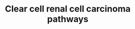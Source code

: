 ---
annotations:
- id: DOID:4467
  parent: disease of cellular proliferation
  type: Disease Ontology
  value: clear cell renal cell carcinoma
- id: CL:1000497
  parent: animal cell
  type: Cell Type Ontology
  value: kidney cell
- id: CL:1000838
  parent: animal cell
  type: Cell Type Ontology
  value: kidney proximal convoluted tubule epithelial cell
- id: PW:0000003
  parent: signaling pathway
  type: Pathway Ontology
  value: signaling pathway
authors:
- AlexanderPico
- Khanspers
- Egonw
- Eweitz
description: 'Inactivation of VHL due to mutation or DNA methylation is an early event
  in ccRCC that leads to accumulation of the transcription factor HIF-α, which dimerizes
  with HIF-β and translocates to the nucleus. The resulting HIF-α–HIF-β-induced up-regulation
  of downstream genes promotes cell proliferation, glucose uptake, glycolysis, and
  angiogenesis.   Mutations in chromatin remodelers and histone modifiers including
  PBRM1, SETD2, BAP1 and KDM5C lead to global abnormal gene expression patterns, and
  deficiency in DNA repair, which contributes to genomic instability.   Activation
  of PI3K–mTOR signaling promotes cell proliferation and tumor aggression, and increases
  translation of HIF-α, leading to enhanced HIF-α-mediated gene expression. The proposed
  development pattern of ccRCC is based on tumor evolution analyses and current understanding
  of genomic variation.  Description adapted from "Precision medicine from the renal
  cancer genome", Riazalhosseini and Lathrop.  Additional sources of information:
  mTORC1 complex is based on [https://en.wikipedia.org/wiki/Mechanistic_target_of_rapamycin#mTORC1
  Wikipedia]. PDGFB and TGFB as targets of HIF1A based on [http://www.genome.jp/kegg-bin/show_pathway?hsa05211
  KEGG].'
last-edited: 2021-05-18
organisms:
- Homo sapiens
redirect_from:
- /index.php/Pathway:WP4018
- /instance/WP4018
- /instance/WP4018_rr123404
revision: r123404
schema-jsonld:
- '@context': https://schema.org/
  '@id': https://wikipathways.github.io/pathways/WP4018.html
  '@type': Dataset
  creator:
    '@type': Organization
    name: WikiPathways
  description: 'Inactivation of VHL due to mutation or DNA methylation is an early
    event in ccRCC that leads to accumulation of the transcription factor HIF-α, which
    dimerizes with HIF-β and translocates to the nucleus. The resulting HIF-α–HIF-β-induced
    up-regulation of downstream genes promotes cell proliferation, glucose uptake,
    glycolysis, and angiogenesis.   Mutations in chromatin remodelers and histone
    modifiers including PBRM1, SETD2, BAP1 and KDM5C lead to global abnormal gene
    expression patterns, and deficiency in DNA repair, which contributes to genomic
    instability.   Activation of PI3K–mTOR signaling promotes cell proliferation and
    tumor aggression, and increases translation of HIF-α, leading to enhanced HIF-α-mediated
    gene expression. The proposed development pattern of ccRCC is based on tumor evolution
    analyses and current understanding of genomic variation.  Description adapted
    from "Precision medicine from the renal cancer genome", Riazalhosseini and Lathrop.  Additional
    sources of information: mTORC1 complex is based on [https://en.wikipedia.org/wiki/Mechanistic_target_of_rapamycin#mTORC1
    Wikipedia]. PDGFB and TGFB as targets of HIF1A based on [http://www.genome.jp/kegg-bin/show_pathway?hsa05211
    KEGG].'
  keywords:
  - ACACA
  - ACACB
  - ACLY
  - AKT1
  - AKT1S1
  - ALDOA
  - ALDOB
  - ALDOC
  - BAP1
  - BHLHE41
  - CAMK1
  - CBP
  - CDH13
  - CEP290
  - DEPTOR
  - EFCAB3
  - EGFR
  - ENO1
  - ENO2
  - ENO3
  - ENPP3
  - FASN
  - FLT1
  - GAPDH
  - GLUT1
  - GPI
  - GRB10
  - HIF1A
  - HIF1B
  - HK1
  - HK2
  - HK3
  - KCNJ2
  - KDM5C
  - KDR
  - KSR1
  - LDHA
  - LDHB
  - LDHC
  - LDHD
  - MDH1
  - ME1
  - MLST8
  - MTOR
  - PBRM1
  - PDGFB
  - PDGFRA
  - PDGFRB
  - PFKL
  - PFKM
  - PFKP
  - PGBD5
  - PGK1
  - PGK2
  - PGM1
  - PGM2
  - PHGDH
  - PKLR
  - PKM
  - PKM2
  - PLOD2
  - PSAT1
  - PSPH
  - PTEN
  - RAPGEF5
  - RHEB
  - RPTOR
  - SDS
  - SDSL
  - SETD2
  - SHMT1
  - SHMT2
  - SQSTM1
  - SSPN
  - STAT3
  - TGFB1
  - TGFB2
  - TGFB3
  - TOX2
  - TPI1
  - TSC1
  - TSC2
  - VEGFA
  - VHL
  - ZEB1
  - glucose
  - p300
  license: CC0
  name: Clear cell renal cell carcinoma pathways
seo: CreativeWork
title: Clear cell renal cell carcinoma pathways
wpid: WP4018
---